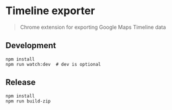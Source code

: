 # Timeline exporter

>  Chrome extension for exporting Google Maps Timeline data

## Development

```
npm install
npm run watch:dev  # dev is optional
```

## Release

```
npm install
npm run build-zip
```
